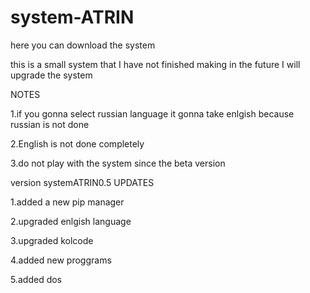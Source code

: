 # system-ATRIN
here you can download the system

this is a small system that I have not finished making in the future I will upgrade the system

NOTES

  1.if you gonna select russian language it gonna take enlgish because russian is not done
  
  2.English is not done completely
  
  3.do not play with the system since the beta version


version systemATRIN0.5
UPDATES

  1.added a new pip manager
  
  2.upgraded enlgish language
  
  3.upgraded kolcode
  
  4.added new proggrams
  
  5.added dos
  
